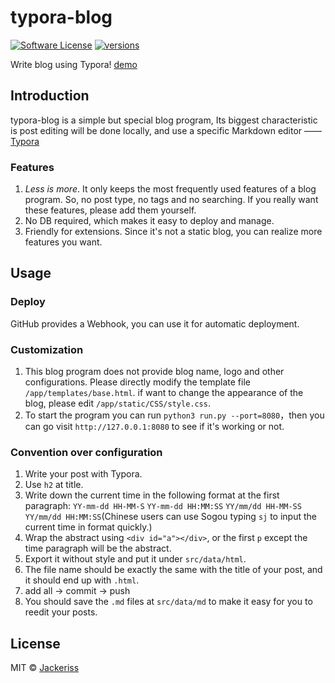 # typora-blog

[![Software License](https://img.shields.io/badge/license-MIT-brightgreen.svg?style=flat-square)](LICENSE.txt)
[![versions](https://img.shields.io/badge/versions%20-%20%201.0.0-blue.svg?style=flat-square)]()  

Write blog using Typora! [demo](//www.jackeriss.com)

## Introduction
typora-blog is a simple but special blog program, Its biggest characteristic is post editing will be done locally, and use a specific Markdown editor —— [Typora](http://typora.io)

### Features
1. *Less is more*. It only keeps the most frequently used features of a blog program. So, no post type, no tags and no searching. If you really want these features, please add them yourself.
2. No DB required, which makes it easy to deploy and manage.
3. Friendly for extensions. Since it's not a static blog, you can realize more features you want.

## Usage
### Deploy
GitHub provides a Webhook, you can use it for automatic deployment.

### Customization
1. This blog program does not provide blog name, logo and other configurations. Please directly modify the template file `/app/templates/base.html`. if want to change the appearance of the blog, please edit `/app/static/CSS/style.css`.
2. To start the program you can run `python3 run.py --port=8080`，then you can go visit `http://127.0.0.1:8080` to see if it's working or not.

### Convention over configuration
1. Write your post with Typora.
2. Use `h2` at title.
3. Write down the current time in the following format at the first paragraph: `YY-mm-dd HH-MM-S` `YY-mm-dd HH:MM:SS` `YY/mm/dd HH-MM-SS` `YY/mm/dd HH:MM:SS`(Chinese users can use Sogou typing `sj` to input the current time in format quickly.)
4. Wrap the abstract using `<div id="a"></div>`, or the first `p` except the time paragraph will be the abstract.
5. Export it without style and put it under `src/data/html`.
6. The file name should be exactly the same with the title of your post, and it should end up with `.html`.
7. add all -> commit -> push
8. You should save the `.md` files at `src/data/md` to make it easy for you to reedit your posts.

## License
MIT © [Jackeriss](//www.jackeriss.com)

